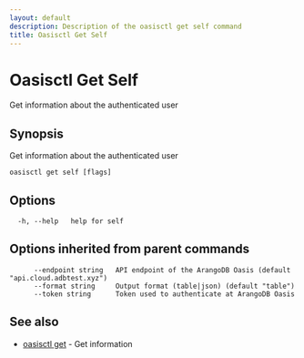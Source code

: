 ```yaml
---
layout: default
description: Description of the oasisctl get self command
title: Oasisctl Get Self
---
```

# Oasisctl Get Self

Get information about the authenticated user

## Synopsis

Get information about the authenticated user

```
oasisctl get self [flags]
```

## Options

```
  -h, --help   help for self
```

## Options inherited from parent commands

```
      --endpoint string   API endpoint of the ArangoDB Oasis (default "api.cloud.adbtest.xyz")
      --format string     Output format (table|json) (default "table")
      --token string      Token used to authenticate at ArangoDB Oasis
```

## See also

* [oasisctl get](oasisctl-get.html)	 - Get information

